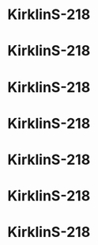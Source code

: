# KirklinS-218
# KirklinS-218
# KirklinS-218
# KirklinS-218
# KirklinS-218
# KirklinS-218
# KirklinS-218
